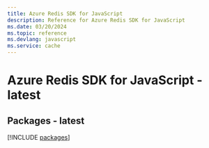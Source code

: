 ```yaml
---
title: Azure Redis SDK for JavaScript
description: Reference for Azure Redis SDK for JavaScript
ms.date: 03/20/2024
ms.topic: reference
ms.devlang: javascript
ms.service: cache
---
```

# Azure Redis SDK for JavaScript - latest
## Packages - latest
[!INCLUDE [packages](redis-index.md)]